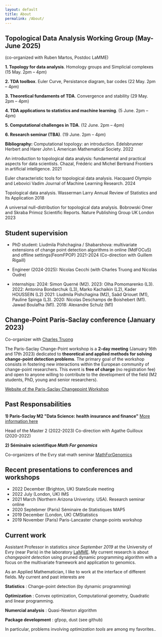 ```yaml
---
layout: default
title: About
permalink: /About/
---
```


## Topological Data Analysis Working Group (May-June 2025)
(co-organized with Ruben Martos, Postdoc LaMME)

**1.	Topology for data analysis**. 
Homology groups and Simplicial complexes
(15 May. 2pm – 4pm)
  	
**2.	TDA toolbox**.
Euler Curve, Persistance diagram, bar codes
(22 May. 2pm – 4pm)
  	
**3.	Theoretical fundaments of TDA**.
Convergence and stability
(29 May. 2pm – 4pm)
  	
**4.	TDA applications to statistics and machine learning**.
(5 June. 2pm – 4pm)

**5.	Computational challenges in TDA**.
(12 June. 2pm – 4pm)

**6.	Research seminar (TBA)**.
(19 June. 2pm – 4pm)

**Bibliography:**
Computational topology: an introduction. Edelsbrunner Herbert and Harer John L
American Mathematical Society. 2022

An introduction to topological data analysis: fundamental and practical aspects for data scientists. Chazal, Frédéric and Michel Bertrand
Frontiers in artificial intelligence. 2021

Euler characteristic tools for topological data analysis. Hacquard Olympio and Lebovici Vadim
Journal of Machine Learning Research. 2024

Topological data analysis. Wasserman Larry
Annual Review of Statistics and Its Application 2018

A universal null-distribution for topological data analysis. Bobrowski Omer and Skraba Primoz
Scientific Reports. Nature Publishing Group UK London 2023



## Student supervision

+ PhD student: Liudmila Pishchagina / Shabarshova: 
multivariate extensions of change point detection algorithms in online (MdFOCuS) and offline settings(FeomFPOP) 2021-2024 (Co-direction with Guillem Rigaill)

+ Engineer (2024-2025): Nicolas Cecchi (with Charles Truong and Nicolas Oudre)

+ internships:
  2024: Simon Querné (M2). 2023: Olha Pomomarenko (L3). 2022: Antonina Bondarchuk (L3), Marko Kachaikin (L2), Kader HOUSSEIN (L2)
  2021: Liudmila Pishchagina (M2), Saâd Qriouet (M1), Pauline Spinga (L3). 2020: Nicolas Deschamps de Boishebert (M1). Jawad Boulafha (M1). 2018: Alexandre Schulz (M1)
  

## Change-Point Paris-Saclay conference (January 2023)

Co-organizer with [Charles Truong](https://charles.doffy.net)

The Paris-Saclay Change-Point workshop is a **2-day meeting** (January 16th and 17th 2023) dedicated to **theoretical and applied methods for solving change-point detection problems**. The primary goal of the workshop consists in fostering new interactions within the European community of change-point researchers. This event is **free of charge** (no registration fee) and open to anyone willing to contribute to the development of the field (M2 students, PhD, young and senior researchers).

[Website of the Paris-Saclay Changepoint Workshop](https://parissaclaychangepoint.github.io)

## Past Responsabilities

**1) Paris-Saclay M2 "Data Science: health insurance and finance"** [More information here](https://www.universite-paris-saclay.fr/en/education/master/mathematics-and-applications/m2-data-science-health-insurance-and-finance)

Head of the Master 2 (2022-2023)
Co-direction with Agathe Guilloux (2020-2022)


**2) Séminaire scientifique *Math For genomics***

Co-organizers of the Evry stat-math seminar [MathForGenomics](https://mathforgenomics.github.io/)

## Recent presentations to conferences and workshops

- 2022 December (Brighton, UK) StateScale meeting
- 2022 July (London, UK) IMS
- 2021 March (Northern Arizona Univeristy. USA). Research seminar online
- 2020 Septebmer (Paris) Séminaire de Statistiques MAP5
- 2019 December (London, UK) CMStatistics
- 2019 November (Paris) Paris-Lancaster change-points workshop


## Current work

Assistant Professor in statistics *since September 2019* at the University of Evry (near Paris) in the laboratory [LaMME](http://www.math-evry.cnrs.fr/doku.php). My current research is about *changepoint detection* using pruned dynamic programming algorithm with a focus on the multivariate framework and application to genomics.


As an Applied Mathematician, I like to work at the interface of different fields. My current and past interests are 

**Statistics** : Change-point detection (by dynamic programming)

**Optimization** : Convex optimization, Computational geometry, Quadratic and linear programming.

**Numercial analysis** : Quasi-Newton algorithm

**Package development** : gfpop, dust (see github)

In particular, problems involving *optimization tools* are among my favorites.. 


